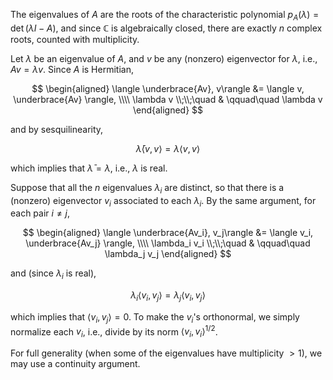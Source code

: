 The eigenvalues of $A$ are the roots of the characteristic polynomial $p_A(\lambda) = \det(\lambda I - A)$, and since $\mathbb{C}$ is algebraically closed, there are exactly $n$ complex roots, counted with multiplicity.

Let $\lambda$ be an eigenvalue of $A$, and $v$ be any (nonzero) eigenvector for $\lambda$, i.e., $Av = \lambda v$. Since $A$ is Hermitian,

$$
\begin{aligned}
\langle \underbrace{Av}, v\rangle &= \langle v, \underbrace{Av} \rangle, \\\\
\lambda v \\;\\;\quad & \qquad\quad \lambda v
\end{aligned}
$$

and by sesquilinearity,

$$
\bar{\lambda} \langle v, v\rangle = \lambda \langle v, v\rangle
$$

which implies that $\bar{\lambda} = \lambda$, i.e., $\lambda$ is real.

Suppose that all the $n$ eigenvalues $\lambda_i$ are distinct, so that there is a (nonzero) eigenvector $v_i$ associated to each $\lambda_i$. By the same argument, for each pair $i \neq j$,

$$
\begin{aligned}
\langle \underbrace{Av_i}, v_j\rangle &= \langle v_i, \underbrace{Av_j} \rangle, \\\\
\lambda_i v_i \\;\\;\quad & \qquad\quad \lambda_j v_j
\end{aligned}
$$

and (since $\lambda_i$ is real),

$$
\lambda_i \langle v_i, v_j\rangle = \lambda_j \langle v_i, v_j\rangle
$$

which implies that $\langle v_i, v_j\rangle = 0$. To make the $v_i$'s orthonormal, we simply normalize each $v_i$, i.e., divide by its norm $\langle v_i, v_i\rangle^{1/2}$.

For full generality (when some of the eigenvalues have multiplicity $> 1$), we may use a continuity argument.

